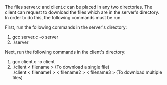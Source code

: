 The files server.c and client.c can be placed in any two directories. The client can request to download the files which are in the server's directory.
In order to do this, the following commands must be run.

First, run the following commands in the server's directory:
1. gcc server.c -o server
2. ./server

Next, run the following commands in the client's directory:
1. gcc client.c -o client
2. ./client < filename > (To download a single file)  
./client < filename1 > < filename2 > < filename3 > (To download multiple files)
